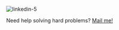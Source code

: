 ![linkedin-5](https://user-images.githubusercontent.com/2183824/115181460-638ef900-a0ae-11eb-8d50-7e819b3d9a7c.png)

Need help solving hard problems? [Mail me!][mail]

[mail]: mailto:felipe.oltavares@gmail.com
